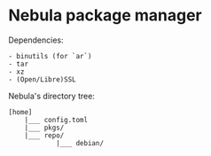 # Nebula package manager

Dependencies:

    - binutils (for `ar`)
    - tar
    - xz
    - (Open/Libre)SSL

Nebula's directory tree:

    [home]
        |___ config.toml
        |___ pkgs/
        |___ repo/
                |___ debian/
